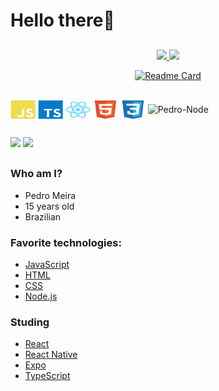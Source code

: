 # Hello there👋

##

<div align="center">
  <a href="https://github.com/PeterGamer8K">
  <img height="180em" src="https://github-readme-stats.vercel.app/api?username=PeterGamer8K&show_icons=true&theme=dark&include_all_commits=true&count_private=true"/>
  <img height="180em" src="https://github-readme-stats.vercel.app/api/top-langs/?username=PeterGamer8K&layout=compact&langs_count=7&theme=dark"/>
  
[![Readme Card](https://github-readme-stats.vercel.app/api/pin/?username=PeterGamer8K&repo=movieApp&theme=dark)](https://github.com/PeterGamer8K/movieApp)
</div>
<div style="display: inline_block"><br>
  <img align="center" alt="Pedro-Js" height="30" width="40" src="https://raw.githubusercontent.com/devicons/devicon/master/icons/javascript/javascript-plain.svg">
  <img align="center" alt="Pedro-Ts" height="30" width="40" src="https://raw.githubusercontent.com/devicons/devicon/master/icons/typescript/typescript-plain.svg">
  <img align="center" alt="Pedro-React" height="30" width="40" src="https://raw.githubusercontent.com/devicons/devicon/master/icons/react/react-original.svg">
  <img align="center" alt="Pedro-HTML" height="30" width="40" src="https://raw.githubusercontent.com/devicons/devicon/master/icons/html5/html5-original.svg">
  <img align="center" alt="Pedro-CSS" height="30" width="40" src="https://raw.githubusercontent.com/devicons/devicon/master/icons/css3/css3-original.svg" />   
<img align="center" alt="Pedro-Node" height="30" width="40" src="https://cdn.jsdelivr.net/gh/devicons/devicon/icons/nodejs/nodejs-original.svg" 
          
  
</div>
  
##  

  <div> 
  
  <a href="https://instagram.com/pedromeira220" target="_blank"><img src="https://img.shields.io/badge/-Instagram-%23E4405F?style=for-the-badge&logo=instagram&logoColor=white" target="_blank"></a>
  <a href="https://www.linkedin.com/in/pedro-meira220/" target="_blank"><img src="https://img.shields.io/badge/-LinkedIn-%230077B5?style=for-the-badge&logo=linkedin&logoColor=white" target="_blank"></a> 
 
  
</div>
  
##
### Who am I?
- Pedro Meira 
- 15 years old
- Brazilian

### Favorite technologies:
- [JavaScript](https://developer.mozilla.org/en/docs/Web/JavaScript)
- [HTML](https://developer.mozilla.org/en/docs/Web/HTML)
- [CSS](https://developer.mozilla.org/en/docs/Web/CSS)
- [Node.js](https://nodejs.org/en/)







### Studing

- [React](https://reactjs.org)
- [React Native](https://reactnative.dev/)
- [Expo](https://expo.io/)
- [TypeScript](https://reactjs.org)

<!--
**PeterGamer8K/PeterGamer8K** is a ✨ _special_ ✨ repository because its `README.md` (this file) appears on your GitHub profile.

Here are some ideas to get you started:

- 🔭 I’m currently working on ...
- 🌱 I’m currently learning ...
- 👯 I’m looking to collaborate on ...
- 🤔 I’m looking for help with ...
- 💬 Ask me about ...
- 📫 How to reach me: ...
- 😄 Pronouns: ...
- ⚡ Fun fact: ...
-->
